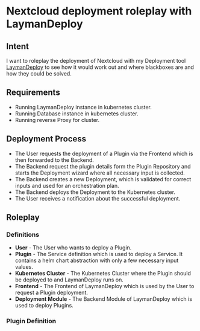 # Nextcloud deployment roleplay with LaymanDeploy

## Intent

I want to roleplay the deployment of Nextcloud with my Deployment tool [LaymanDeploy](https://github.com/jdmmnn/LaymanDeploy) to see how it would work out and where blackboxes are and how they could be solved.

## Requirements

- Running LaymanDeploy instance in kubernetes cluster.
- Running Database instance in kubernetes cluster.
- Running reverse Proxy for cluster.

## Deployment Process

- The User requests the deployment of a Plugin via the Frontend which is then forwarded to the Backend.
- The Backend request the plugin details form the Plugin Repository and starts the Deployment wizard where all necessary input is collected.
- The Backend creates a new Deployment, which is validated for correct inputs and used for an orchestration plan.
- The Backend deploys the Deployment to the Kubernetes cluster.
- The User receives a notification about the successful deployment.

## Roleplay

### Definitions

- **User** - The User who wants to deploy a Plugin.
- **Plugin** - The Service definition which is used to deploy a Service. It contains a helm chart abstraction with only a few necessary input values.
- **Kubernetes Cluster** - The Kubernetes Cluster where the Plugin should be deployed to and LaymanDeploy runs on.
- **Frontend** - The Frontend of LaymanDeploy which is used by the User to request a Plugin deployment.
- **Deployment Module** - The Backend Module of LaymanDeploy which is used to deploy Plugins.

### Plugin Definition

```yaml

```
